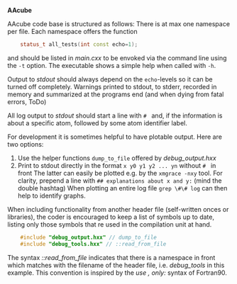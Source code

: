 **AAcube**
    
AAcube code base is structured as follows:
There is at max one namespace per file.
Each namespace offers the function
```C++
    status_t all_tests(int const echo=1);
```
and should be listed in *main.cxx* to be envoked via the command line using the `-t` option.
The executable shows a simple help when called with `-h`.

Output to *stdout* should always depend on the `echo`-levels so it can be turned off completely.
Warnings printed to stdout, to stderr, recorded in memory and summarized at the programs end 
(and when dying from fatal errors, ToDo)

All log output to *stdout* should start a line with `# ` and, if the information is about 
a specific atom, followed by some atom identifier label.

For development it is sometimes helpful to have plotable output. Here are two options:
  1. Use the helper functions `dump_to_file` offered by *debug_output.hxx*
  2. Print to stdout directly in the format `x y0 y1 y2 ... yn` without `# ` in front
The latter can easily be plotted e.g. by the `xmgrace -nxy` tool.
For clarity, prepend a line with `## explanations about x and y:` (mind the double hashtag)
When plotting an entire log file `grep \#\# log` can then help to identify graphs.

When including functionality from another header file (self-written onces or libraries),
the coder is encouraged to keep a list of symbols up to date, listing only those
symbols that re used in the compilation unit at hand.
```C++
    #include "debug_output.hxx" // dump_to_file
    #include "debug_tools.hxx" // ::read_from_file
```
The syntax *::read_from_file* indicates that there is a namespace in front
which matches with the filename of the header file, i.e. *debug_tools* in this example.
This convention is inspired by the *use <module>, only: <symbols>* syntax of Fortran90. 


